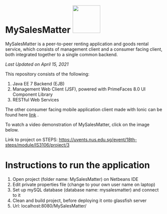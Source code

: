 # MySalesMatter <img src="https://i.imgur.com/LF9MtX4.jpg" width="88">
MySalesMatter is a peer-to-peer renting application and goods rental service, which consists of management client and a consumer facing client, both integrated together to a single common backend.

_Last Updated on April 15, 2021_

This repository consists of the following:

1. Java EE 7 Backend (EJB)
2. Management Web Client (JSF), powered with PrimeFaces 8.0 UI Component Library
3. RESTful Web Services

The other consumer facing mobile application client made with Ionic can be found here [link](https://github.com/yukineowq/MySalesMatterIonic) .

To watch a video demonstration of MySalesMatter, click on the image below.

Link to project on STEPS: https://uvents.nus.edu.sg/event/18th-steps/module/IS3106/project/3

# Instructions to run the application
1. Open project (folder name: MySalesMatter) on Netbeans IDE
2. Edit private properties file (change to your own user name on laptop)
3. Set up mySQL database (database name: mysalesmatter) and connect to it
4. Clean and build project, before deploying it onto glassfish server
5. Url: localhost:8080/MySalesMatter/


